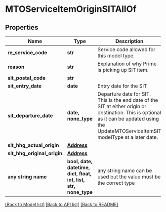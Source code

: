 # MTOServiceItemOriginSITAllOf


## Properties
Name | Type | Description | Notes
------------ | ------------- | ------------- | -------------
**re_service_code** | **str** | Service code allowed for this model type. | 
**reason** | **str** | Explanation of why Prime is picking up SIT item. | 
**sit_postal_code** | **str** |  | 
**sit_entry_date** | **date** | Entry date for the SIT | 
**sit_departure_date** | **date, none_type** | Departure date for SIT. This is the end date of the SIT at either origin or destination. This is optional as it can be updated using the UpdateMTOServiceItemSIT modelType at a later date. | [optional] 
**sit_hhg_actual_origin** | [**Address**](Address.md) |  | [optional] 
**sit_hhg_original_origin** | [**Address**](Address.md) |  | [optional] 
**any string name** | **bool, date, datetime, dict, float, int, list, str, none_type** | any string name can be used but the value must be the correct type | [optional]

[[Back to Model list]](../README.md#documentation-for-models) [[Back to API list]](../README.md#documentation-for-api-endpoints) [[Back to README]](../README.md)



